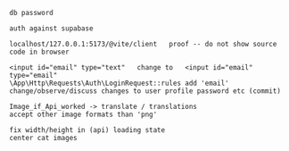 
    db password 

    auth against supabase

    localhost/127.0.0.1:5173/@vite/client   proof -- do not show source code in browser

    <input id="email" type="text"   change to   <input id="email" type="email"
    \App\Http\Requests\Auth\LoginRequest::rules add 'email'
    change/observe/discuss changes to user profile password etc (commit)

    Image_if_Api_worked -> translate / translations
    accept other image formats than 'png'

    fix width/height in (api) loading state 
    center cat images

    
